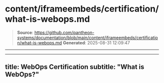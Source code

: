 # content/iframeembeds/certification/what-is-webops.md

> **Source**: https://github.com/pantheon-systems/documentation/blob/main/content/iframeembeds/certification/what-is-webops.md
> **Generated**: 2025-08-31 12:09:47

---

---
title: WebOps Certification
subtitle: "What is WebOps?"
---

<Partial file="certification-guide/what-is-webops.md" />
